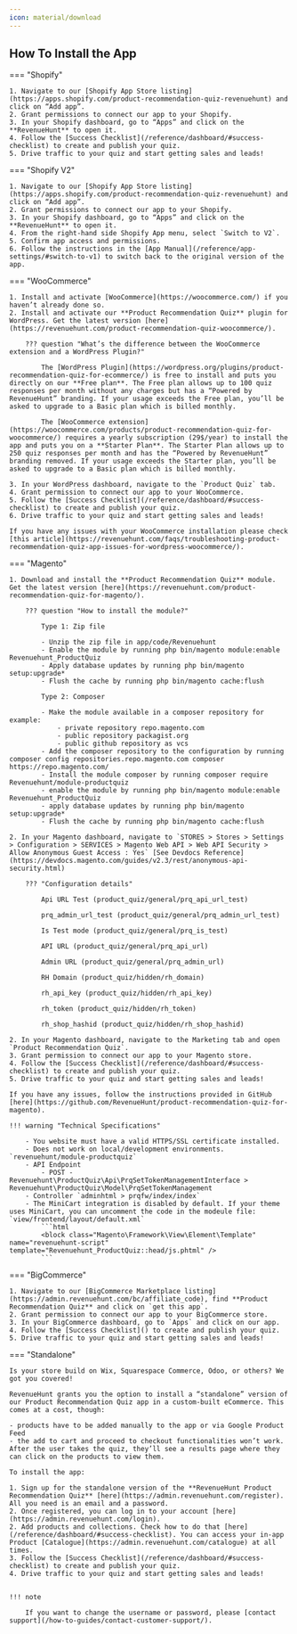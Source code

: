 ```yaml
---
icon: material/download
---
```


## How To Install the App

=== "Shopify"

    1. Navigate to our [Shopify App Store listing](https://apps.shopify.com/product-recommendation-quiz-revenuehunt) and click on “Add app”.
    2. Grant permissions to connect our app to your Shopify.
    3. In your Shopify dashboard, go to “Apps” and click on the **RevenueHunt** to open it.
    4. Follow the [Success Checklist](/reference/dashboard/#success-checklist) to create and publish your quiz.
    5. Drive traffic to your quiz and start getting sales and leads!

=== "Shopify V2"

    1. Navigate to our [Shopify App Store listing](https://apps.shopify.com/product-recommendation-quiz-revenuehunt) and click on “Add app”.
    2. Grant permissions to connect our app to your Shopify.
    3. In your Shopify dashboard, go to “Apps” and click on the **RevenueHunt** to open it.
    4. From the right-hand side Shopify App menu, select `Switch to V2`. 
    5. Confirm app access and permissions. 
    6. Follow the instructions in the [App Manual](/reference/app-settings/#switch-to-v1) to switch back to the original version of the app.

=== "WooCommerce"

    1. Install and activate [WooCommerce](https://woocommerce.com/) if you haven’t already done so.
    2. Install and activate our **Product Recommendation Quiz** plugin for WordPress. Get the latest version [here](https://revenuehunt.com/product-recommendation-quiz-woocommerce/).

        ??? question "What’s the difference between the WooCommerce extension and a WordPress Plugin?"

            The [WordPress Plugin](https://wordpress.org/plugins/product-recommendation-quiz-for-ecommerce/) is free to install and puts you directly on our **Free plan**. The Free plan allows up to 100 quiz responses per month without any charges but has a “Powered by RevenueHunt” branding. If your usage exceeds the Free plan, you’ll be asked to upgrade to a Basic plan which is billed monthly.

            The [WooCommerce extension](https://woocommerce.com/products/product-recommendation-quiz-for-woocommerce/) requires a yearly subscription (29$/year) to install the app and puts you on a **Starter Plan**. The Starter Plan allows up to 250 quiz responses per month and has the “Powered by RevenueHunt” branding removed. If your usage exceeds the Starter plan, you’ll be asked to upgrade to a Basic plan which is billed monthly.

    3. In your WordPress dashboard, navigate to the `Product Quiz` tab.
    4. Grant permission to connect our app to your WooCommerce.
    5. Follow the [Success Checklist](/reference/dashboard/#success-checklist) to create and publish your quiz.
    6. Drive traffic to your quiz and start getting sales and leads!

    If you have any issues with your WooCommerce installation please check [this article](https://revenuehunt.com/faqs/troubleshooting-product-recommendation-quiz-app-issues-for-wordpress-woocommerce/).

=== "Magento"

    1. Download and install the **Product Recommendation Quiz** module. Get the latest version [here](https://revenuehunt.com/product-recommendation-quiz-for-magento/).

        ??? question "How to install the module?"

            Type 1: Zip file

            - Unzip the zip file in app/code/Revenuehunt
            - Enable the module by running php bin/magento module:enable Revenuehunt_ProductQuiz
            - Apply database updates by running php bin/magento setup:upgrade*
            - Flush the cache by running php bin/magento cache:flush

            Type 2: Composer

            - Make the module available in a composer repository for example:
                - private repository repo.magento.com
                - public repository packagist.org
                - public github repository as vcs
            - Add the composer repository to the configuration by running composer config repositories.repo.magento.com composer https://repo.magento.com/
            - Install the module composer by running composer require Revenuehunt/module-productquiz
            - enable the module by running php bin/magento module:enable Revenuehunt_ProductQuiz
            - apply database updates by running php bin/magento setup:upgrade*
            - Flush the cache by running php bin/magento cache:flush

    2. In your Magento dashboard, navigate to `STORES > Stores > Settings > Configuration > SERVICES > Magento Web API > Web API Security > Allow Anonymous Guest Access : Yes` [See Devdocs Reference](https://devdocs.magento.com/guides/v2.3/rest/anonymous-api-security.html)

        ??? "Configuration details"

            Api URL Test (product_quiz/general/prq_api_url_test)

            prq_admin_url_test (product_quiz/general/prq_admin_url_test)

            Is Test mode (product_quiz/general/prq_is_test)

            API URL (product_quiz/general/prq_api_url)

            Admin URL (product_quiz/general/prq_admin_url)

            RH Domain (product_quiz/hidden/rh_domain)

            rh_api_key (product_quiz/hidden/rh_api_key)

            rh_token (product_quiz/hidden/rh_token)

            rh_shop_hashid (product_quiz/hidden/rh_shop_hashid)

    2. In your Magento dashboard, navigate to the Marketing tab and open `Product Recommendation Quiz`.
    3. Grant permission to connect our app to your Magento store.
    4. Follow the [Success Checklist](/reference/dashboard/#success-checklist) to create and publish your quiz.
    5. Drive traffic to your quiz and start getting sales and leads!
    
    If you have any issues, follow the instructions provided in GitHub [here](https://github.com/RevenueHunt/product-recommendation-quiz-for-magento).

    !!! warning "Technical Specifications"

        - You website must have a valid HTTPS/SSL certificate installed.
        - Does not work on local/development environments. `revenuehunt/module-productquiz`
        - API Endpoint
            - POST - Revenuehunt\ProductQuiz\Api\PrqSetTokenManagementInterface > Revenuehunt\ProductQuiz\Model\PrqSetTokenManagement
        - Controller `adminhtml > prqfw/index/index`
        - The MiniCart integration is disabled by default. If your theme uses MiniCart, you can uncomment the code in the modeule file: `view/frontend/layout/default.xml`
            ```html
            <block class="Magento\Framework\View\Element\Template" name="revenuehunt-script" template="Revenuehunt_ProductQuiz::head/js.phtml" />
            ```

=== "BigCommerce"

    1. Navigate to our [BigCommerce Marketplace listing](https://admin.revenuehunt.com/bc/affiliate_code), find **Product Recommendation Quiz** and click on `get this app`.
    2. Grant permission to connect our app to your BigCommerce store. 
    3. In your BigCommerce dashboard, go to `Apps` and click on our app.
    4. Follow the [Success Checklist]() to create and publish your quiz.
    5. Drive traffic to your quiz and start getting sales and leads!

=== "Standalone"

    Is your store build on Wix, Squarespace Commerce, Odoo, or others? We got you covered!

    RevenueHunt grants you the option to install a “standalone” version of our Product Recommendation Quiz app in a custom-built eCommerce. This comes at a cost, though:

    - products have to be added manually to the app or via Google Product Feed
    - the add to cart and proceed to checkout functionalities won’t work. After the user takes the quiz, they’ll see a results page where they can click on the products to view them.

    To install the app:

    1. Sign up for the standalone version of the **RevenueHunt Product Recommendation Quiz** [here](https://admin.revenuehunt.com/register). All you need is an email and a password.
    2. Once registered, you can log in to your account [here](https://admin.revenuehunt.com/login).
    2. Add products and collections. Check how to do that [here](/reference/dashboard/#success-checklist). You can access your in-app Product [Catalogue](https://admin.revenuehunt.com/catalogue) at all times.
    3. Follow the [Success Checklist](/reference/dashboard/#success-checklist) to create and publish your quiz.
    4. Drive traffic to your quiz and start getting sales and leads!
    

    !!! note

        If you want to change the username or password, please [contact support](/how-to-guides/contact-customer-support/).
